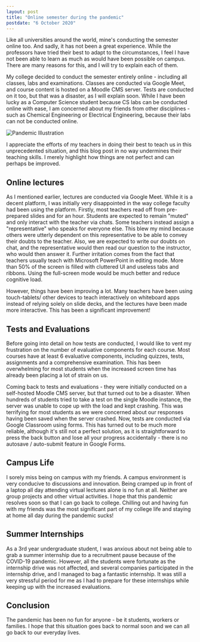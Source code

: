 ```yaml
---
layout: post
title: "Online semester during the pandemic"
postdate: "6 October 2020"
---
```


Like all universities around the world, mine's conducting the semester online too. And sadly, it has not been a great experience. While the professors have tried their best to adapt to the circumstances, I feel I have not been able to learn as much as would have been
possible on campus. There are many reasons for this, and I will try to explain each of them.

My college decided to conduct the semester entirely online - including all classes, labs and examinations. Classes are conducted
via Google Meet, and course content is hosted on a Moodle CMS server. Tests are conducted on it too, but that was a disaster, as I
will explain soon. While I have been lucky as a Computer Science student because CS labs can be conducted online with ease, I am
concerned about my friends from other disciplines - such as Chemical Engineering or Electrical Engineering, because their labs
can not be conducted online.

![Pandemic Illustration]({{site.url}}/img/pandemic.png)

I appreciate the efforts of my teachers in doing their best to teach us in this unprecedented situation, and this blog post in
no way undermines their teaching skills. I merely highlight how things are not perfect and can perhaps be improved.

## Online lectures

As I mentioned earlier, lectures are conducted via Google Meet. While it is a decent platform, I was initially very disappointed in the
way college faculty had been using the platform. Firstly, most teachers read off from pre-prepared slides and for an
hour. Students are expected to remain "muted" and only interact with the teacher via chats. Some teachers instead assign a "representative" who speaks for everyone else. This blew my mind because others were utterly dependent on this representative to
be able to convey their doubts to the teacher. Also, we are expected to write our doubts on chat, and the representative would then
read our question to the instructor, who would then answer it. Further irritation comes from the fact that teachers usually teach with
Microsoft PowerPoint in editing mode. More than 50% of the screen is filled with cluttered UI and useless tabs and ribbons. Using the
full-screen mode would be much better and reduce cognitive load.

However, things have been improving a lot. Many teachers have been using touch-tablets/ other devices to teach interactively on
whiteboard apps instead of relying solely on slide decks, and the lectures have been made more interactive. This has been a significant
improvement!

## Tests and Evaluations

Before going into detail on how tests are conducted, I would like to vent my frustration on the number of evaluative components for
each course. Most courses have at least 6 evaluative components, including quizzes, tests, assignments and a comprehensive examination.
This has been overwhelming for most students when the increased screen time has already been placing a lot of strain on us.

Coming back to tests and evaluations - they were initially conducted on a self-hosted Moodle CMS server, but that turned out to be
a disaster. When hundreds of students tried to take a test on the single Moodle instance, the server was unable to cope up with the load
and kept crashing. This was terrifying for most students as we were concerned about our responses having been saved when the server
crashed. Now, tests are conducted via Google Classroom using forms. This has turned out to be much more reliable, although it's still
not a perfect solution, as it is straightforward to press the back button and lose all your progress accidentally - there is no autosave /
auto-submit feature in Google Forms.

## Campus Life

I sorely miss being on campus with my friends. A campus environment is very conducive to discussions and innovation. Being cramped up
in front of a laptop all day attending virtual lectures alone is no fun at all. Neither are group projects and other virtual activities.
I hope that this pandemic resolves soon so that I can go back to college. Chilling out and having fun with my friends was
the most significant part of my college life and staying at home all day during the pandemic sucks!

## Summer Internships

As a 3rd year undergraduate student, I was anxious about not being able to grab a summer internship due to a recruitment pause
because of the COVID-19 pandemic. However, all the students were fortunate as the internship drive was not affected, and several
companies participated in the internship drive, and I managed to bag a fantastic internship. It was still a very stressful period for me
as I had to prepare for these internships while keeping up with the increased evaluations.

## Conclusion

The pandemic has been no fun for anyone - be it students, workers or families. I hope that this situation goes back to normal soon and we can all go back to our everyday lives.

